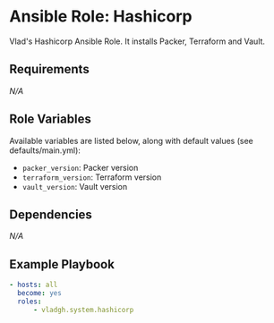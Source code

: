 # Ansible Role: Hashicorp

Vlad's Hashicorp Ansible Role. It installs Packer, Terraform and Vault.

## Requirements

*_N/A_*

## Role Variables

Available variables are listed below, along with default values (see defaults/main.yml):

- `packer_version`: Packer version
- `terraform_version`: Terraform version
- `vault_version`: Vault version

## Dependencies

*_N/A_*

## Example Playbook

```yaml
- hosts: all
  become: yes
  roles:
      - vladgh.system.hashicorp
```
